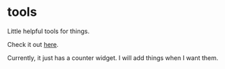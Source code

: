 tools
=====

Little helpful tools for things.

Check it out [here](http://tools.abe.io).

Currently, it just has a counter widget. I will add things when I want them.
